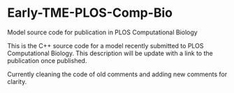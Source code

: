 # Early-TME-PLOS-Comp-Bio
Model source code for publication in PLOS Computational Biology

This is the C++ source code for a model recently submitted to PLOS Computational Biology. This description will be update with a link to the publication once published.

Currently cleaning the code of old comments and adding new comments for clarity.
